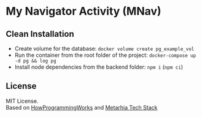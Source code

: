 # My Navigator Activity (MNav)

## Clean Installation

- Create volume for the database: `docker volume create pg_example_vol`
- Run the container from the root folder of the project: `docker-compose up -d pg && log pg`
- Install node dependencies from the backend folder: `npm i` (`npm ci`)

## License
MIT License.<br>
Based on [HowProgrammingWorks](https://github.com/HowProgrammingWorks/Index) and [Metarhia Tech Stack](https://metarhia.com)